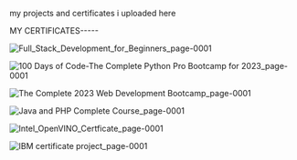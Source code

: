 my projects and certificates i uploaded here

MY CERTIFICATES-----

![Full_Stack_Development_for_Beginners_page-0001](https://github.com/2001abisheik/MyProjects/assets/113613403/5704868c-6477-4a85-9d41-4803e72ed1c2)


![100 Days of Code-The Complete Python Pro Bootcamp for 2023_page-0001](https://github.com/2001abisheik/MyProjects/assets/113613403/7269f730-51ce-4a1e-88bd-6cc9f94c04ab)


![The Complete 2023 Web Development Bootcamp_page-0001](https://github.com/2001abisheik/MyProjects/assets/113613403/643a9f8b-35d8-44d5-be7f-e7789c59fd45)


![Java and PHP Complete Course_page-0001](https://github.com/2001abisheik/MyProjects/assets/113613403/815abc5a-adce-45e6-b73a-b2d6cce770f0)


![Intel_OpenVINO_Certficate_page-0001](https://github.com/2001abisheik/MyProjects/assets/113613403/2e929a05-cdbf-4f57-83cd-de787a504ce3)


![IBM certificate project_page-0001](https://github.com/2001abisheik/MyProjects/assets/113613403/7b7910ef-2f03-4346-adb3-b7b5704acc4c)






